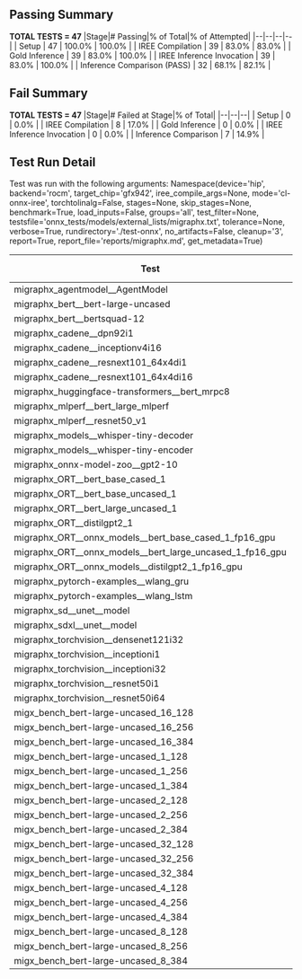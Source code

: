 ## Passing Summary

**TOTAL TESTS = 47**
|Stage|# Passing|% of Total|% of Attempted|
|--|--|--|--|
| Setup | 47 | 100.0% | 100.0% |
| IREE Compilation | 39 | 83.0% | 83.0% |
| Gold Inference | 39 | 83.0% | 100.0% |
| IREE Inference Invocation | 39 | 83.0% | 100.0% |
| Inference Comparison (PASS) | 32 | 68.1% | 82.1% |
## Fail Summary

**TOTAL TESTS = 47**
|Stage|# Failed at Stage|% of Total|
|--|--|--|
| Setup | 0 | 0.0% |
| IREE Compilation | 8 | 17.0% |
| Gold Inference | 0 | 0.0% |
| IREE Inference Invocation | 0 | 0.0% |
| Inference Comparison | 7 | 14.9% |
## Test Run Detail
Test was run with the following arguments:
Namespace(device='hip', backend='rocm', target_chip='gfx942', iree_compile_args=None, mode='cl-onnx-iree', torchtolinalg=False, stages=None, skip_stages=None, benchmark=True, load_inputs=False, groups='all', test_filter=None, testsfile='onnx_tests/models/external_lists/migraphx.txt', tolerance=None, verbose=True, rundirectory='./test-onnx', no_artifacts=False, cleanup='3', report=True, report_file='reports/migraphx.md', get_metadata=True)

| Test | Exit Status | Mean Benchmark Time (ms) | Notes |
|--|--|--|--|
| migraphx_agentmodel__AgentModel | compilation | None | |
| migraphx_bert__bert-large-uncased | PASS | 19.890161991740264 | |
| migraphx_bert__bertsquad-12 | compilation | None | |
| migraphx_cadene__dpn92i1 | compilation | None | |
| migraphx_cadene__inceptionv4i16 | PASS | 152.1375250381728 | |
| migraphx_cadene__resnext101_64x4di1 | compilation | None | |
| migraphx_cadene__resnext101_64x4di16 | PASS | 218.33668913071355 | |
| migraphx_huggingface-transformers__bert_mrpc8 | PASS | 7.415947614151798 | |
| migraphx_mlperf__bert_large_mlperf | Numerics | 41.795489253234805 | |
| migraphx_mlperf__resnet50_v1 | PASS | 6.457053574901473 | |
| migraphx_models__whisper-tiny-decoder | PASS | 28.4420643808941 | |
| migraphx_models__whisper-tiny-encoder | Numerics | 54.436527413483226 | |
| migraphx_onnx-model-zoo__gpt2-10 | compilation | None | |
| migraphx_ORT__bert_base_cased_1 | PASS | 112.95508801574921 | |
| migraphx_ORT__bert_base_uncased_1 | PASS | 111.34982026285594 | |
| migraphx_ORT__bert_large_uncased_1 | PASS | 363.40320281063515 | |
| migraphx_ORT__distilgpt2_1 | PASS | 61.28560657250798 | |
| migraphx_ORT__onnx_models__bert_base_cased_1_fp16_gpu | Numerics | 72.0951276520888 | |
| migraphx_ORT__onnx_models__bert_large_uncased_1_fp16_gpu | Numerics | 274.69284426317444 | |
| migraphx_ORT__onnx_models__distilgpt2_1_fp16_gpu | Numerics | 36.67945563057928 | |
| migraphx_pytorch-examples__wlang_gru | PASS | 20.447166883112754 | |
| migraphx_pytorch-examples__wlang_lstm | PASS | 12.854754796479732 | |
| migraphx_sd__unet__model | import_model | None | |
| migraphx_sdxl__unet__model | import_model | None | |
| migraphx_torchvision__densenet121i32 | PASS | 50.7074783478553 | |
| migraphx_torchvision__inceptioni1 | PASS | 19.57087968131182 | |
| migraphx_torchvision__inceptioni32 | PASS | 138.210395614927 | |
| migraphx_torchvision__resnet50i1 | compilation | None | |
| migraphx_torchvision__resnet50i64 | PASS | 183.00420889863744 | |
| migx_bench_bert-large-uncased_16_128 | PASS | 33.583695253741645 | |
| migx_bench_bert-large-uncased_16_256 | PASS | 57.87116785197415 | |
| migx_bench_bert-large-uncased_16_384 | Numerics | 73.39645642787218 | |
| migx_bench_bert-large-uncased_1_128 | PASS | 13.469989853314098 | |
| migx_bench_bert-large-uncased_1_256 | PASS | 13.660982684871437 | |
| migx_bench_bert-large-uncased_1_384 | PASS | 19.93427942506969 | |
| migx_bench_bert-large-uncased_2_128 | PASS | 13.25741545028555 | |
| migx_bench_bert-large-uncased_2_256 | PASS | 13.945845124658709 | |
| migx_bench_bert-large-uncased_2_384 | PASS | 21.547260917629107 | |
| migx_bench_bert-large-uncased_32_128 | PASS | 69.62312524362157 | |
| migx_bench_bert-large-uncased_32_256 | PASS | 104.98110861295743 | |
| migx_bench_bert-large-uncased_32_384 | Numerics | 145.8120443082104 | |
| migx_bench_bert-large-uncased_4_128 | PASS | 14.984900817103311 | |
| migx_bench_bert-large-uncased_4_256 | PASS | 18.459776165680243 | |
| migx_bench_bert-large-uncased_4_384 | PASS | 26.61112539517956 | |
| migx_bench_bert-large-uncased_8_128 | PASS | 20.86851395913126 | |
| migx_bench_bert-large-uncased_8_256 | PASS | 28.879465790750043 | |
| migx_bench_bert-large-uncased_8_384 | PASS | 41.30742261094935 | |
